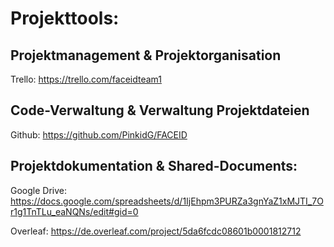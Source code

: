 # Projekttools:
## Projektmanagement & Projektorganisation
Trello: https://trello.com/faceidteam1

## Code-Verwaltung & Verwaltung Projektdateien
Github: https://github.com/PinkidG/FACEID

## Projektdokumentation & Shared-Documents:
Google Drive:
https://docs.google.com/spreadsheets/d/1IjEhpm3PURZa3gnYaZ1xMJTI_7Or1g1TnTLu_eaNQNs/edit#gid=0

Overleaf:
https://de.overleaf.com/project/5da6fcdc08601b0001812712